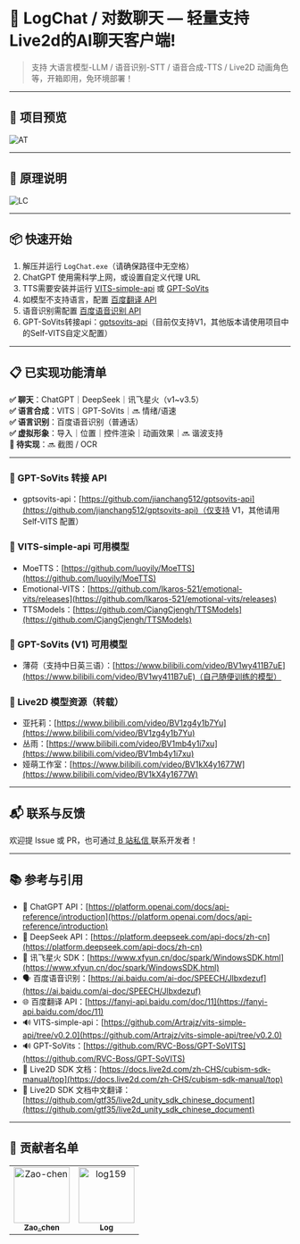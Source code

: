 # 💬 LogChat / 对数聊天 — 轻量支持Live2d的AI聊天客户端!
> 支持 大语言模型-LLM / 语音识别-STT / 语音合成-TTS / Live2D 动画角色等，开箱即用，免环境部署！

---
## 🌈 项目预览
![AT](https://github.com/user-attachments/assets/3ccc4a8b-9a46-43ae-8afe-544b1eeb1e3e)

---
## 🧩 原理说明
![LC](https://github.com/user-attachments/assets/85a5d72e-6cad-476f-8b88-31f4d358d2de)

---
## 📦 快速开始
1. 解压并运行 `LogChat.exe`（请确保路径中无空格）  
2. ChatGPT 使用需科学上网，或设置自定义代理 URL  
3. TTS需要安装并运行 [VITS-simple-api](https://github.com/Artrajz/vits-simple-api/tree/main) 或 [GPT-SoVits](https://github.com/RVC-Boss/GPT-SoVITS)  
4. 如模型不支持语言，配置 [百度翻译 API](https://fanyi-api.baidu.com/)  
5. 语音识别需配置 [百度语音识别 API](https://ai.baidu.com/ai-doc/SPEECH/Jlbxdezuf)  
6. GPT-SoVits转接api：[gptsovits-api](https://github.com/jianchang512/gptsovits-api)（目前仅支持V1，其他版本请使用项目中的Self-VITS自定义配置）  

---
## 📋 已实现功能清单
**✅ 聊天**：ChatGPT｜DeepSeek｜讯飞星火（v1~v3.5）  
**✅ 语言合成**：VITS｜GPT-SoVits｜🔜 情绪/语速  
**✅ 语言识别**：百度语音识别（普通话）  
**✅ 虚拟形象**：导入｜位置｜控件渲染｜动画效果｜🔜 谐波支持  
**🧰 待实现**：🔜 截图 / OCR

---
### 🔄 GPT-SoVits 转接 API  
- gptsovits-api：[https://github.com/jianchang512/gptsovits-api](https://github.com/jianchang512/gptsovits-api)（仅支持 V1，其他请用 Self-VITS 配置）

### 🧠 VITS-simple-api 可用模型  
- MoeTTS：[https://github.com/luoyily/MoeTTS](https://github.com/luoyily/MoeTTS)
- Emotional-VITS：[https://github.com/Ikaros-521/emotional-vits/releases](https://github.com/Ikaros-521/emotional-vits/releases)
- TTSModels：[https://github.com/CjangCjengh/TTSModels](https://github.com/CjangCjengh/TTSModels)

### 🧠 GPT-SoVits (V1) 可用模型  
- 薄荷（支持中日英三语）：[https://www.bilibili.com/video/BV1wy411B7uE](https://www.bilibili.com/video/BV1wy411B7uE)（自己随便训练的模型）

### 🎨 Live2D 模型资源（转载）  
- 亚托莉：[https://www.bilibili.com/video/BV1zg4y1b7Yu](https://www.bilibili.com/video/BV1zg4y1b7Yu)
- 丛雨：[https://www.bilibili.com/video/BV1mb4y1i7xu](https://www.bilibili.com/video/BV1mb4y1i7xu)
- 娅萌工作室：[https://www.bilibili.com/video/BV1kX4y1677W](https://www.bilibili.com/video/BV1kX4y1677W)

---
## 📬 联系与反馈

欢迎提 Issue 或 PR，也可通过[ B 站私信 ](https://space.bilibili.com/3493110573172862)联系开发者！

---
## 📚 参考与引用
- 💬 ChatGPT API：[https://platform.openai.com/docs/api-reference/introduction](https://platform.openai.com/docs/api-reference/introduction)
- 💬 DeepSeek API：[https://platform.deepseek.com/api-docs/zh-cn](https://platform.deepseek.com/api-docs/zh-cn)
- 💬 讯飞星火 SDK：[https://www.xfyun.cn/doc/spark/WindowsSDK.html](https://www.xfyun.cn/doc/spark/WindowsSDK.html) 
- 🗣️ 百度语音识别：[https://ai.baidu.com/ai-doc/SPEECH/Jlbxdezuf](https://ai.baidu.com/ai-doc/SPEECH/Jlbxdezuf) 
- 🌐 百度翻译 API：[https://fanyi-api.baidu.com/doc/11](https://fanyi-api.baidu.com/doc/11) 
- 🔊 VITS-simple-api：[https://github.com/Artrajz/vits-simple-api/tree/v0.2.0](https://github.com/Artrajz/vits-simple-api/tree/v0.2.0) 
- 🔊 GPT-SoVits：[https://github.com/RVC-Boss/GPT-SoVITS](https://github.com/RVC-Boss/GPT-SoVITS) 
- 👧 Live2D SDK 文档：[https://docs.live2d.com/zh-CHS/cubism-sdk-manual/top](https://docs.live2d.com/zh-CHS/cubism-sdk-manual/top) 
- 👧 Live2D SDK 文档中文翻译：[https://github.com/gtf35/live2d_unity_sdk_chinese_document](https://github.com/gtf35/live2d_unity_sdk_chinese_document) 

---
## 🙌 贡献者名单
<!-- readme: collaborators,contributors -start -->
<table>
<tr>
    <td align="center">
        <a href="https://github.com/Zao-chen">
            <img src="https://avatars.githubusercontent.com/u/77674075?v=4" width="100;" alt="Zao-chen"/>
            <br />
            <sub><b>Zao_chen</b></sub>
        </a>
    </td>
    <td align="center">
        <a href="https://github.com/log159">
            <img src="https://avatars.githubusercontent.com/u/121474554?v=4" width="100;" alt="log159"/>
            <br />
            <sub><b>Log</b></sub>
        </a>
    </td></tr>
</table>
<!-- readme: collaborators,contributors -end -->

